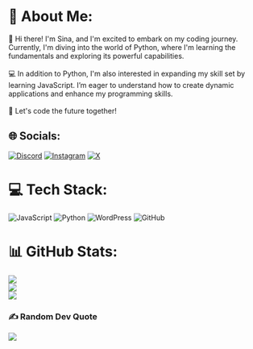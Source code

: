# 💫 About Me:
👋 Hi there! I'm Sina, and I'm excited to embark on my coding journey. Currently, I'm diving into the world of Python, where I'm learning the fundamentals and exploring its powerful capabilities.<br><br>💻 In addition to Python, I'm also interested in expanding my skill set by learning JavaScript. I’m eager to understand how to create dynamic applications and enhance my programming skills.<br><br>🚀 Let's code the future together!<br>


## 🌐 Socials:
[![Discord](https://img.shields.io/badge/Discord-%237289DA.svg?logo=discord&logoColor=white)](https://discord.gg/sina0131) [![Instagram](https://img.shields.io/badge/Instagram-%23E4405F.svg?logo=Instagram&logoColor=white)](https://instagram.com/sina.a696) [![X](https://img.shields.io/badge/X-black.svg?logo=X&logoColor=white)](https://x.com/sinsin_696) 

# 💻 Tech Stack:
![JavaScript](https://img.shields.io/badge/javascript-%23323330.svg?style=flat-square&logo=javascript&logoColor=%23F7DF1E) ![Python](https://img.shields.io/badge/python-3670A0?style=flat-square&logo=python&logoColor=ffdd54) ![WordPress](https://img.shields.io/badge/WordPress-%23117AC9.svg?style=flat-square&logo=WordPress&logoColor=white) ![GitHub](https://img.shields.io/badge/github-%23121011.svg?style=flat-square&logo=github&logoColor=white)
# 📊 GitHub Stats:
![](https://github-readme-stats.vercel.app/api?username=sina-xyz&theme=radical&hide_border=false&include_all_commits=false&count_private=true)<br/>
![](https://github-readme-streak-stats.herokuapp.com/?user=sina-xyz&theme=radical&hide_border=false)<br/>
![](https://github-readme-stats.vercel.app/api/top-langs/?username=sina-xyz&theme=radical&hide_border=false&include_all_commits=false&count_private=true&layout=compact)

### ✍️ Random Dev Quote
![](https://quotes-github-readme.vercel.app/api?type=horizontal&theme=radical)
